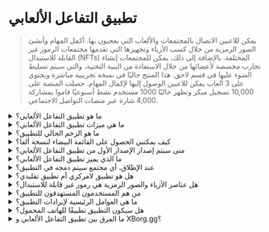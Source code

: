 # تطبيق التفاعل الألعابي

> يمكن للاعبين الاتصال بالمجتمعات والألعاب التي يعجبون بها. أكمل المهام وأنشئ الصور الرمزية من خلال كسب الأزياء وتجهيزها التي تقدمها مجتمعات الرموز غير القابلة للاستبدال (NFTs) المختلفة. بالإضافة إلى ذلك، يمكن للمجتمعات إنشاء تجارب مخصصة لأعضائها من خلال الاستفادة من البنية التحتية، والتي سيتم تسليط الضوء عليها في قسم لاحق. هذا المنتج حاليًا في نسخة تجريبية مباشرة ويحتوي على 3 ألعاب يمكن للاعبين الوصول إليها لإكمال المهام. حصلت المنصة على 10,000 تسجيل مبكر وتظهر حاليًا 1000 مستخدم نشط أسبوعيًا قاموا بمشاركة 4,000 شارة عبر منصات التواصل الاجتماعي.

<details>

<summary>ما هو تطبيق التفاعل الألعابي؟</summary>

تطبيق التفاعل الألعابي هو تطبيق يسمح للألعاب والمجتمعات بأن تكون أقرب إلى معجبيها وزيادة تفاعلهم.

* **للاعبين:** هو تطبيق يمكّن اللاعبين من البقاء على اتصال بألعابهم ومجتمعاتهم المفضلة.
* **للألعاب:** يخلق تحديات ممتعة يمكن للاعبين إكمالها داخل اللعبة ومشاركتها مع أصدقائهم، ويتم مكافأة اللاعبين على إنجازاتهم.
* **للمجتمعات:** يقدم تحديات تتعلق بمجموعتهم، ويكسب اللاعبون عناصر أزياء خاصة لتخصيص صورهم الرمزية.

إنه حل بسيط ومريح للحفاظ على تفاعل اللاعبين وحماسهم.

</details>

<details>

<summary>ما هي ميزات تطبيق التفاعل الألعابي؟</summary>

* إنشاء والانضمام إلى المجتمعات
* إنشاء مهام فريدة بناءً على منصات التواصل الاجتماعي والألعاب (تويتر، ديسكورد، تويتش، الإرسال اليدوي، وأي ألعاب مدعومة)
* ربط نجاح المهمة بعنصر أزياء فريد
* إنشاء صورة رمزية قابلة للتكوين مع صفات وعناصر أزياء متعددة
* تقديم عناصر الأزياء مقابل رسوم

</details>

<details>

<summary>ما هو الزخم الحالي للتطبيق؟</summary>

جمعت نسخة ألفا من التطبيق **10,000** مستخدم فريد مع أكثر من **30,000** مهمة مكتملة. يدعم التطبيق الألعاب عبر الويب 3 والويب 2، ويتباهى حاليًا بألعاب مثل **Ev.io**، **Dota2**، و**CSGO**. سيتم دمج المزيد من الألعاب.

</details>

<details>

<summary>كيف يمكنني الحصول على القائمة البيضاء لنسخة ألفا؟</summary>

قد انتهت عملية القائمة البيضاء لنسخة ألفا.

</details>

<details>

<summary>متى سيتم إصدار الإصدار الأول من تطبيق التفاعل الألعابي؟</summary>

حوالي الربع الثاني من عام 2023.

</details>

<details>

<summary>ما الذي يميز تطبيق التفاعل الألعابي؟</summary>

* محرك المهام داخل اللعبة
* مخزون الصور الرمزية وإسقاطات عناصر الأزياء

</details>

<details>

<summary>عند الإطلاق، أي مجتمع سيتم دمجه في التطبيق؟</summary>

فريق BDS سيكون أول مجتمع. XBorg قد ضمنت وستعلن عن المزيد من الشراكات مع فرق الرياضات الإلكترونية الرائدة.

</details>

<details>

<summary>هل هو تطبيق لامركزي أم تطبيق تقليدي؟</summary>

التطبيق هو مزيج من الويب 3، مما يعني أن تجربة المستخدم ستكون نفسها سواء كان المستخدم يستخدم مصادقة الويب 2 أو الويب 3. ومع ذلك، إذا اختار المستخدمون الويب 3، فسيحتفظون بملكية أصولهم (عناصر الأزياء، الصور الرمزية)

</details>

<details>

<summary>هل عناصر الأزياء والصور الرمزية هي رموز غير قابلة للاستبدال؟</summary>

نعم، عناصر الأزياء هي رموز غير قابلة للاستبدال قابلة للتحويل، بينما الصورة الرمزية هي رمز غير قابل للاستبدال غير قابل للتحويل.

</details>

<details>

<summary>من هم المستخدمون المستهدفون للتطبيق؟</summary>

لـ **المستخدمين**، اللاعبون الذين لديهم اهتمام بالرياضات الإلكترونية أو اللاعبون الذين هم من معجبي مجتمعات أو ألعاب معينة.

لـ **المجتمعات**، فرق الرياضات الإلكترونية ومجتمعات المؤثرين.

</details>

<details>

<summary>ما هي العوامل الرئيسية لإيرادات التطبيق؟</summary>

* اشتراكات المستخدمين
* إسقاطات عناصر الأزياء
* رسوم تبادل عناصر الأزياء

</details>

<details>

<summary>هل سيكون التطبيق تطبيقًا للهاتف المحمول؟</summary>

في البداية، لا. ولكننا نعتزم إطلاقه على الهاتف المحمول في الإصدارات اللاحقة.

</details>

<details>

<summary>ما الفرق بين تطبيق التفاعل الألعابي و XBorg.gg؟</summary>

يستضيف تطبيق التفاعل الألعابي تحت النطاق **xborg.gg**

</details>
